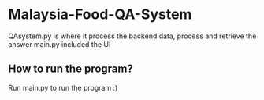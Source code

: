 # Malaysia-Food-QA-System

QAsystem.py is where it process the backend data, process and retrieve the answer
main.py included the UI

## How to run the program?
Run main.py to run the program :)
